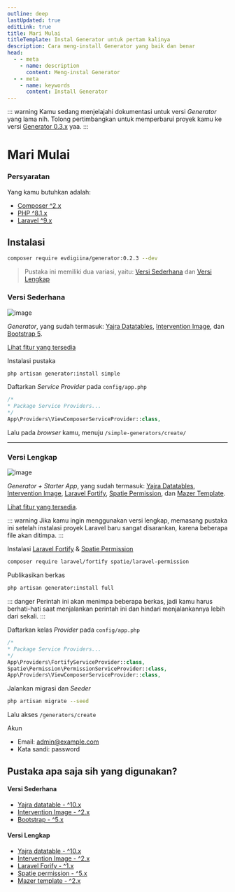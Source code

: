 ```yaml
---
outline: deep
lastUpdated: true
editLink: true
title: Mari Mulai
titleTemplate: Instal Generator untuk pertam kalinya
description: Cara meng-install Generator yang baik dan benar
head:
  - - meta
    - name: description
      content: Meng-instal Generator
  - - meta
    - name: keywords
      content: Install Generator
---
```


::: warning
Kamu sedang menjelajahi dokumentasi untuk versi _Generator_ yang lama nih. Tolong pertimbangkan untuk memperbarui proyek kamu ke versi [Generator 0.3.x](/id/introduction) yaa.
:::

# Mari Mulai

### Persyaratan

Yang kamu butuhkan adalah:
 - [Composer ^2.x](https://getcomposer.org/)
 - [PHP ^8.1.x](https://www.php.net/releases/8.1/en.php)
 - [Laravel ^9.x](http://laravel.com/)

## Instalasi

```sh
composer require evdigiina/generator:0.2.3 --dev
```
> Pustaka ini memiliki dua variasi, yaitu: [Versi Sederhana](#simple-version) dan [Versi Lengkap](#full-version)

### Versi Sederhana

 ![image](https://user-images.githubusercontent.com/62506582/219941448-94c46fca-6a9f-422b-bdd1-29f642c3ccf6.png)

_Generator_, yang sudah termasuk: [Yajra Datatables](https://yajrabox.com/docs/laravel-datatables/master/installation), [Intervention Image](https://image.intervention.io/v2), dan [Bootstrap 5](https://getbootstrap.com/).

[Lihat fitur yang tersedia](features.md)
  
Instalasi pustaka

```sh
php artisan generator:install simple
```

Daftarkan _Service Provider_ pada `config/app.php`

```php
/*
* Package Service Providers...
*/
App\Providers\ViewComposerServiceProvider::class,
```
  
Lalu pada _browser_ kamu, menuju ```/simple-generators/create/```
  
<hr>

### Versi Lengkap

![image](https://user-images.githubusercontent.com/62506582/219942571-63c42764-1702-4df3-b165-4217e5558713.png)

_Generator + Starter App_, yang sudah termasuk: [Yajra Datatables](https://yajrabox.com/docs/laravel-datatables/master/installation), [Intervention Image](https://image.intervention.io/v2), [Laravel Fortify](https://laravel.com/docs/9.x/fortify), [Spatie Permission](https://spatie.be/docs/laravel-permission/v5/installation-laravel), dan [Mazer Template](https://github.com/zuramai/mazer).

[Lihat fitur yang tersedia](features.md#full-version).


::: warning
Jika kamu ingin menggunakan versi lengkap, memasang pustaka ini setelah instalasi proyek Laravel baru sangat disarankan, karena beberapa file akan ditimpa.
:::

Instalasi [Laravel Fortify](https://laravel.com/docs/9.x/fortify) & [Spatie Permission](https://spatie.be/docs/laravel-permission/v5/installation-laravel)


```sh
composer require laravel/fortify spatie/laravel-permission
```

Publikasikan berkas

```sh
php artisan generator:install full
```

::: danger
Perintah ini akan menimpa beberapa berkas, jadi kamu harus berhati-hati saat menjalankan perintah ini dan hindari menjalankannya lebih dari sekali.
:::
 

Daftarkan kelas _Provider_ pada `config/app.php`

```php
/*
* Package Service Providers...
*/
App\Providers\FortifyServiceProvider::class,
Spatie\Permission\PermissionServiceProvider::class,
App\Providers\ViewComposerServiceProvider::class,
```

Jalankan migrasi dan _Seeder_

```sh
php artisan migrate --seed
```

Lalu akses ```/generators/create```

Akun

- Email: admin@example.com
- Kata sandi: password

## Pustaka apa saja sih yang digunakan? 

#### Versi Sederhana

- [Yajra datatable - ^10.x](https://yajrabox.com/docs/laravel-datatables/master/installation)
- [Intervention Image - ^2.x](https://image.intervention.io/v2)
- [Bootstrap - ^5.x](https://getbootstrap.com/)
  
#### Versi Lengkap

- [Yajra datatable - ^10.x](https://yajrabox.com/docs/laravel-datatables/master/installation)
- [Intervention Image - ^2.x](https://image.intervention.io/v2)
- [Laravel Forify - ^1.x](https://laravel.com/docs/9.x/fortify)
- [Spatie permission - ^5.x](https://github.com/spatie/laravel-permission)
- [Mazer template - ^2.x](https://github.com/zuramai/mazer/) 
